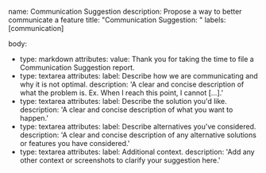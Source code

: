 name: Communication Suggestion
description: Propose a way to better communicate a feature
title: "Communication Suggestion: "
labels: [communication]

body:
  - type: markdown
    attributes:
      value: Thank you for taking the time to file a Communication Suggestion report.
  - type: textarea
    attributes:
      label: Describe how we are communicating and why it is not optimal.
      description: 'A clear and concise description of what the problem is. Ex. When I reach this point, I cannot [...].'
  - type: textarea
    attributes:
      label: Describe the solution you'd like.
      description: 'A clear and concise description of what you want to happen.'
  - type: textarea
    attributes:
      label: Describe alternatives you've considered.
      description: 'A clear and concise description of any alternative solutions or features you have considered.'
  - type: textarea
    attributes:
      label: Additional context.
      description: 'Add any other context or screenshots to clarify your suggestion here.'
